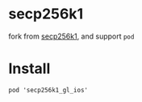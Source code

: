 # secp256k1
fork from [secp256k1](https://github.com/bitcoin-core/secp256k1), and support `pod`

# Install
```
pod 'secp256k1_gl_ios'
```
